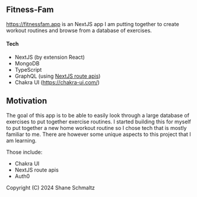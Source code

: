 ## Fitness-Fam

https://fitnessfam.app is an NextJS app I am putting together to create workout routines and browse from a database of exercises.

#### Tech

- NextJS (by extension React)
- MongoDB
- TypeScript
- GraphQL (using [NextJS route apis](https://nextjs.org/docs/api-routes/introduction))
- Chakra UI (https://chakra-ui.com/)

## Motivation

The goal of this app is to be able to easily look through a large database of exercises to put together exercise routines. I started building this for myself to put together a new home workout routine so I chose tech that is mostly familiar to me. There are however some unique aspects to this project that I am learning.

Those include:

- Chakra UI
- NextJS route apis
- Auth0

Copyright (C) 2024 Shane Schmaltz
